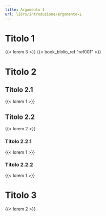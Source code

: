 ```yaml
---
title: Argomento 1
url: libro/introduzione/argomento-1
---
```


# Titolo 1

{{< lorem 3 >}} {{< book_biblio_ref "ref001" >}}

# Titolo 2

## Titolo 2.1

{{< lorem 1 >}}

## Titolo 2.2

{{< lorem 2 >}}

### Titolo 2.2.1

{{< lorem 1 >}}

### Titolo 2.2.2

{{< lorem 1 >}}

# Titolo 3

{{< lorem 2 >}}
